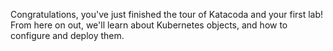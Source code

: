 Congratulations, you've just finished the tour of Katacoda and your first lab! From here on out, we'll learn about Kubernetes objects, and how to configure and deploy them.